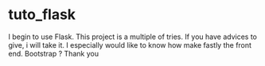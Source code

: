 # tuto_flask
I begin to use Flask. This project is a multiple of tries.
If you have advices to give, i will take it.
I especially would like to know how make fastly the front end. Bootstrap ?
Thank you
